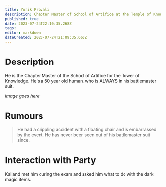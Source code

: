 ```yaml
---
title: Yorik Provali
description: Chapter Master of School of Artifice at the Temple of Knowledge
published: true
date: 2023-07-24T22:10:35.268Z
tags: 
editor: markdown
dateCreated: 2023-07-24T21:09:35.663Z
---
```


# Description
He is the Chapter Master of the School of Artifice for the Tower of Knowledge. He's a 50 year old human, who is ALWAYS in his battlemaster suit.

*image goes here*

# Rumours
> He had a crippling accident with a floating chair and is embarrassed by the event. He has never been seen out of his battlemaster suit since.

# Interaction with Party
Kalland met him during the exam and asked him what to do with the dark magic items. 